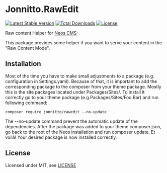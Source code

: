 Jonnitto.RawEdit
================

[![Latest Stable Version](https://poser.pugx.org/jonnitto/iframe/v/stable)](https://packagist.org/packages/jonnitto/rawedit)
[![Total Downloads](https://poser.pugx.org/jonnitto/rawedit/downloads)](https://packagist.org/packages/jonnitto/rawedit)
[![License](https://poser.pugx.org/jonnitto/rawedit/license)](https://packagist.org/packages/jonnitto/rawedit)

Raw content Helper for [Neos CMS](https://www.neos.io):

This package provides some helper if you want to serve your content in the "Raw Content Mode".

Installation
------------
Most of the time you have to make small adjustments to a package (e.g. configuration in Settings.yaml). Because of that, it is important to add the corresponding package to the composer from your theme package. Mostly this is the site packages located under Packages/Sites/. To install it correctly go to your theme package (e.g.Packages/Sites/Foo.Bar) and run following command:

```
composer require jonnitto/rawedit --no-update
```

The --no-update command prevent the automatic update of the dependencies. After the package was added to your theme composer.json, go back to the root of the Neos installation and run composer update. Et voilà! Your desired package is now installed correctly.


License
-------

Licensed under MIT, see [LICENSE](LICENSE)
